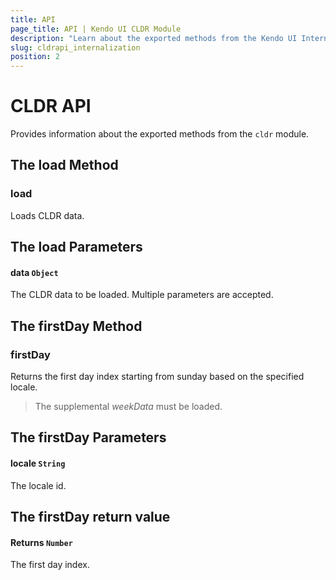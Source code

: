 ```yaml
---
title: API
page_title: API | Kendo UI CLDR Module
description: "Learn about the exported methods from the Kendo UI Internationalization CLDR module."
slug: cldrapi_internalization
position: 2
---
```


# CLDR API

Provides information about the exported methods from the `cldr` module.

## The load Method

### load

Loads CLDR data.

## The load Parameters

#### data `Object`

The CLDR data to be loaded. Multiple parameters are accepted.

## The firstDay Method

### firstDay

Returns the first day index starting from sunday based on the specified locale.

> The supplemental _weekData_ must be loaded.

## The firstDay Parameters

#### locale `String`

The locale id.

## The firstDay return value

#### Returns `Number`

The first day index.